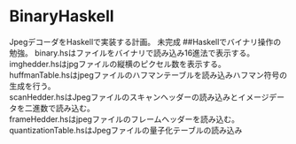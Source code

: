 # BinaryHaskell
JpegデコーダをHaskellで実装する計画。
未完成
##Haskellでバイナリ操作の勉強。
binary.hsはファイルをバイナリで読み込み16進法で表示する。  
imghedder.hsはjpgファイルの縦横のピクセル数を表示する。  
huffmanTable.hsはjpegファイルのハフマンテーブルを読み込みハフマン符号の生成を行う。  
scanHedder.hsはJpegファイルのスキャンヘッダーの読み込みとイメージデータを二進数で読み込む。  
frameHedder.hsはjpegファイルのフレームヘッダーを読み込む。  
quantizationTable.hsはJpegファイルの量子化テーブルの読み込み
